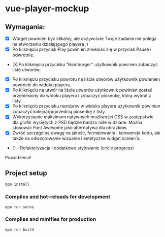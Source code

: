 # vue-player-mockup

## Wymagania:

- [x] Widget powinien być klikalny, ale oczywiście Twoje zadanie nie polega na stworzeniu działającego playera ;)
- [x] Po kliknięciu przycisk Play powinien zmieniać się w przycisk Pause i odwrotnie.
- [X]Po kliknięciu przycisku "Hamburger" użytkownik powinien zobaczyć listę utworów.
- [x] Po kliknięciu przycisku powrotu na liście utworów użytkownik powienien powrócić do widoku playera.
- [x] Po kliknięciu na utwór na liście utworów użytkownik powinien zostać przeniesiony do widoku playera i zobaczyć piosenkę, którą wybrał z listy.
- [x] Po kliknięciu przycisku next/prev w widoku playera użytkownik powinien zobaczyć kolejną/poprzednią piosenkę z listy.
- [x] Wykorzystanie maksimum natywnych możliwości CSS w zastępstwie dla grafik wyciętych z PSD będzie bardzo mile widziane. Można stosować Font Awesome jako alternatywa dla obrazków.
- [x] Zwróć szczególną uwagę na jakość, formatowanie i konwencje kodu, ale także na odwzorowanie wizualne i estetyczne widget screen'a.
- [] - Refaktoryzacja i dodatkowe stylowanie (circle progress)

Powodzenia!

## Project setup

```
npm install
```

### Compiles and hot-reloads for development

```
npm run serve
```

### Compiles and minifies for production

```
npm run build
```

